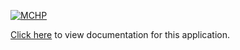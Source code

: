 [![MCHP](https://raw.githubusercontent.com/wiki/Microchip-MPLAB-Harmony/Microchip-MPLAB-Harmony.github.io/images/microchip_logo.png)](https://www.microchip.com)

[Click here](https://onlinedocs.microchip.com/v2/keyword-lookup?keyword=CORE_APPS_CEC173X_W25_SQI_FLASH_DRIVER_FLASH_READ_WRITE_IN_QUAD_IO_MODE&redirect=true) to view documentation for this application.